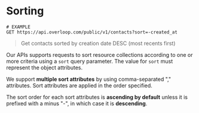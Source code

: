 # Sorting
```shell
# EXAMPLE
GET https://api.overloop.com/public/v1/contacts?sort=-created_at
```

> Get contacts sorted by creation date DESC (most recents first)

Our APIs supports requests to sort resource collections according to one or more criteria using a `sort` query parameter. The value for `sort` must represent the object attributes.

We support **multiple sort attributes** by using comma-separated "," attributes. Sort attributes are applied in the order specified.

The sort order for each sort attributes is **ascending by default** unless it is prefixed with a minus "-", in which case it is **descending**.
